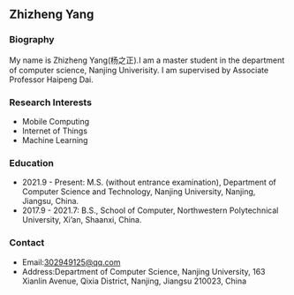 ## Zhizheng Yang

### Biography
My name is Zhizheng Yang(杨之正).I am a master student in the department of computer science, Nanjing Univerisity. I am supervised by Associate Professor Haipeng Dai.

### Research Interests
- Mobile Computing
- Internet of Things
- Machine Learning

### Education
- 2021.9 - Present: M.S. (without entrance examination), Department of Computer Science and Technology, Nanjing University, Nanjing, Jiangsu, China.
- 2017.9 - 2021.7: B.S., School of Computer, Northwestern Polytechnical University, Xi’an, Shaanxi, China.

### Contact
- Email:302949125@qq.com
- Address:Department of Computer Science, Nanjing University, 163 Xianlin Avenue, Qixia District, Nanjing, Jiangsu 210023, China
